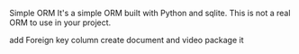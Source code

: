 Simple ORM
It's a simple ORM built with Python and sqlite. This is not a real ORM to use in your project.

add Foreign key column
create document and video
package it
